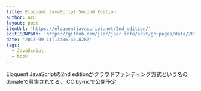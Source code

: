 ```yaml
---
title: Eloquent JavaScript Second Edition
author: azu
layout: post
itemUrl: 'https://eloquentjavascript.net/2nd_edition/'
editJSONPath: 'https://github.com/jser/jser.info/edit/gh-pages/data/2013/09/index.json'
date: '2013-09-11T13:06:46.828Z'
tags:
  - JavaScript
  - book
---
```

Eloquent JavaScriptの2nd editionがクラウドファンディング方式という名のdonateで募集されてる。
CC by-ncで公開予定
